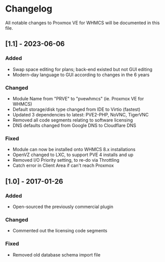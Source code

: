 # Changelog
All notable changes to Proxmox VE for WHMCS will be documented in this file.

## [1.1] - 2023-06-06
 
### Added
- Swap space editing for plans; back-end existed but not GUI editing
- Modern-day language to GUI according to changes in the 6 years
 
### Changed
- Module Name from "PRVE" to "pvewhmcs" (ie. Proxmox VE for WHMCS)
- Default storage/disk type changed from IDE to Virtio (fastest)
- Updated 3 dependencies to latest: PVE2-PHP, NoVNC, TigerVNC
- Removed all code segments relating to software licensing
- DNS defaults changed from Google DNS to Cloudflare DNS
 
### Fixed
- Module can now be installed onto WHMCS 8.x installations
- OpenVZ changed to LXC, to support PVE 4 installs and up
- Removed I/O Priority setting, to re-do via Throttling
- Catch error in Client Area if can't reach Proxmox

## [1.0] - 2017-01-26

### Added
- Open-sourced the previously commercial plugin

### Changed
- Commented out the licensing code segments

### Fixed
- Removed old database schema import file